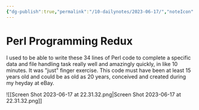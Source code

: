 ```yaml
---
{"dg-publish":true,"permalink":"/10-dailynotes/2023-06-17/","noteIcon":"2","created":"","updated":""}
---
```


# Perl Programming Redux

I used to be able to write these 34 lines of Perl code to complete a specific data and file handling task really well and amazingly quickly, in like 10 minutes. It was "just" finger exercise. This code must have been at least 15 years old and could be as old as 20 years, conceived and created during my heyday at eBay.

![[Screen Shot 2023-06-17 at 22.31.32.png\|Screen Shot 2023-06-17 at 22.31.32.png]]